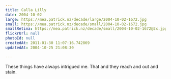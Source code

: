 ```yaml
---
title: Calla Lilly
date: 2004-10-02
large: https://mea.patrick.nz/decade/large/2004-10-02-1672.jpg
small: https://mea.patrick.nz/decade/small/2004-10-02-1672.jpg
smallRetina: https://mea.patrick.nz/decade/small/2004-10-02-1672@2x.jpg
flickrUrl: null
photoId: null
createdAt: 2011-01-30 11:07:16.742869
updatedAt: 2004-10-25 21:08:30

---
```

These things have always intrigued me. That and they reach and out and stain. 
